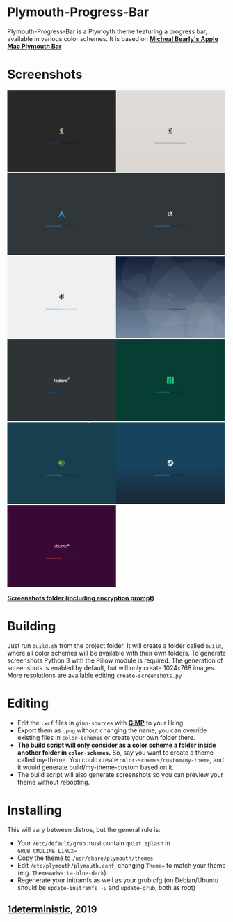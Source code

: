 # Plymouth-Progress-Bar

Plymouth-Progress-Bar is a Plymoyth theme featuring a progress bar, available in various color schemes. It is based on **[Micheal Bearly's Apple Mac Plymouth Bar](https://www.opencode.net/mikebearly/apple-mac-plymouth)**

# Screenshots
<img src="screenshots/adwaita-blue-dark/1024x768.png" alt="drawing" width="250"/><img src="screenshots/adwaita-blue-light/1024x768.png" alt="drawing" width="250"/><img src="screenshots/arch-linux-branded/1024x768.png" alt="drawing" width="250"/><img src="screenshots/breeze-blue-dark/1024x768.png" alt="drawing" width="250"/>
<img src="screenshots/breeze-blue-light/1024x768.png" alt="drawing" width="250"/><img src="screenshots/debian-branded/1024x768.png" alt="drawing" width="250"/><img src="screenshots/fedora-branded/1024x768.png" alt="drawing" width="250"/><img src="screenshots/manjaro-branded/1024x768.png" alt="drawing" width="250"/>
<img src="screenshots/opensuse-branded/1024x768.png" alt="drawing" width="250"/><img src="screenshots/steam-os-branded/1024x768.png" alt="drawing" width="250"/><img src="screenshots/ubuntu-branded/1024x768.png" alt="drawing" width="250"/>

**[Screenshots folder (including encryption prompt)](https://github.com/1deterministic/Plymouth-Progress-Bar/tree/master/screenshots)**

# Building
Just run `build.sh` from the project folder. It will create a folder called `build`, where all color schemes will be available with their own folders.
To generate screenshots Python 3 with the Pillow module is required. The generation of screenshots is enabled by default, but will only create 1024x768 images. More resolutions are available editing `create-screenshots.py`

# Editing
* Edit the `.xcf` files in `gimp-sources` with **[GIMP](https://www.gimp.org/)** to your liking.
* Export them as `.png` without changing the name, you can override existing files in `color-schemes` or create your own folder there.
* **The build script will only consider as a color scheme a folder inside another folder in `color-schemes`.** So, say you want to create a theme called my-theme. You could create `color-schemes/custom/my-theme`, and it would generate build/my-theme-custom based on it.
* The build script will also generate screenshots so you can preview your theme without rebooting.

# Installing
This will vary between distros, but the general rule is:
* Your `/etc/default/grub` must contain `quiet splash` in `GRUB_CMDLINE_LINUX=`
* Copy the theme to `/usr/share/plymouth/themes`
* Edit `/etc/plymouth/plymouth.conf`, changing `Theme=` to match your theme (e.g. `Theme=adwaita-blue-dark`)
* Regenerate your initramfs as well as your grub.cfg (on Debian/Ubuntu should be `update-initramfs -u` and `update-grub`, both as root)

## [1deterministic](https://github.com/1deterministic), 2019